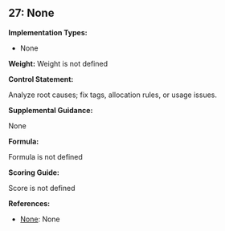## 27: None

**Implementation Types:**
 
- None

**Weight:** Weight is not defined

**Control Statement:**

Analyze root causes; fix tags, allocation rules, or usage issues.

**Supplemental Guidance:**

None

**Formula:**

Formula is not defined

**Scoring Guide:**

Score is not defined

**References:**

- [None](None): None
